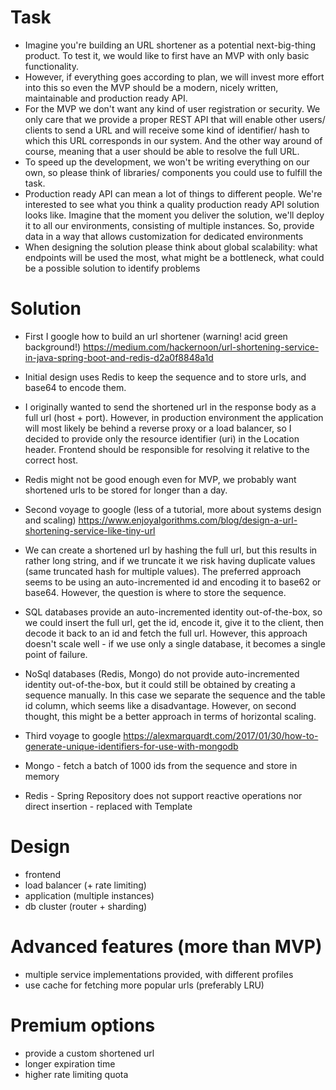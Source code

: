 # Task

- Imagine you're building an URL shortener as a potential next-big-thing product. To test it, we would like to first
  have an MVP with only basic functionality.
- However, if everything goes according to plan, we will invest more effort into this so even the MVP should be a
  modern, nicely written, maintainable and production ready API.
- For the MVP we don't want any kind of user registration or security. We only care that we provide a proper REST API
  that will enable other users/ clients to send a URL and will receive some kind of identifier/ hash to which this URL
  corresponds in our system. And the other way around of course, meaning that a user should be able to resolve the full
  URL.
- To speed up the development, we won't be writing everything on our own, so please think of libraries/ components you
  could use to fulfill the task.
- Production ready API can mean a lot of things to different people. We're interested to see what you think a quality
  production ready API solution looks like. Imagine that the moment you deliver the solution, we'll deploy it to all our
  environments, consisting of multiple instances. So, provide data in a way that allows customization for dedicated
  environments
- When designing the solution please think about global scalability: what endpoints will be used the most, what might be
  a bottleneck, what could be a possible solution to identify problems

# Solution

- First I google how to build an url shortener (warning! acid green background!)
  https://medium.com/hackernoon/url-shortening-service-in-java-spring-boot-and-redis-d2a0f8848a1d
- Initial design uses Redis to keep the sequence and to store urls, and base64 to encode them.
- I originally wanted to send the shortened url in the response body as a full url (host + port). However, in production
  environment the application will most likely be behind a reverse proxy or a load balancer, so I decided to provide
  only the resource identifier (uri) in the Location header. Frontend should be responsible for resolving it relative to
  the correct host.
- Redis might not be good enough even for MVP, we probably want shortened urls to be stored for longer than a day.

- Second voyage to google (less of a tutorial, more about systems design and scaling)
  https://www.enjoyalgorithms.com/blog/design-a-url-shortening-service-like-tiny-url
- We can create a shortened url by hashing the full url, but this results in rather long string, and if we truncate it
  we risk having duplicate values (same truncated hash for multiple values). The preferred approach seems to be using an
  auto-incremented id and encoding it to base62 or base64. However, the question is where to store the sequence.
- SQL databases provide an auto-incremented identity out-of-the-box, so we could insert the full url, get the id, encode
  it, give it to the client, then decode it back to an id and fetch the full url. However, this approach doesn't scale
  well - if we use only a single database, it becomes a single point of failure.
- NoSql databases (Redis, Mongo) do not provide auto-incremented identity out-of-the-box, but it could still be obtained
  by creating a sequence manually. In this case we separate the sequence and the table id column, which seems like a
  disadvantage. However, on second thought, this might be a better approach in terms of horizontal scaling.

- Third voyage to google
  https://alexmarquardt.com/2017/01/30/how-to-generate-unique-identifiers-for-use-with-mongodb
- Mongo - fetch a batch of 1000 ids from the sequence and store in memory
- Redis - Spring Repository does not support reactive operations nor direct insertion - replaced with Template

# Design

- frontend
- load balancer (+ rate limiting)
- application (multiple instances)
- db cluster (router + sharding)

# Advanced features (more than MVP)

- multiple service implementations provided, with different profiles
- use cache for fetching more popular urls (preferably LRU)

# Premium options
- provide a custom shortened url
- longer expiration time
- higher rate limiting quota
